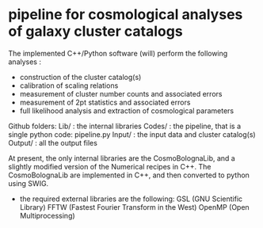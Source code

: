 # pipeline for cosmological analyses of galaxy cluster catalogs

The implemented C++/Python software (will) perform the following analyses :
- construction of the cluster catalog(s) 
- calibration of scaling relations
- measurement of cluster number counts and associated errors
- measurement of 2pt statistics and associated errors
- full likelihood analysis and extraction of cosmological parameters

Github folders: 
Lib/  :  the internal libraries
Codes/  :  the pipeline, that is a single python code: pipeline.py
Input/  :  the input data and cluster catalog(s)
Output/  :  all the output files
 
At present, the only internal libraries are the CosmoBolognaLib, and a slightly modified version of the Numerical recipes in C++.
The CosmoBolognaLib are implemented in C++, and then converted to python using SWIG.


- the required external libraries are the following:
GSL (GNU Scientific Library)
FFTW (Fastest Fourier Transform in the West)
OpenMP (Open Multiprocessing)

